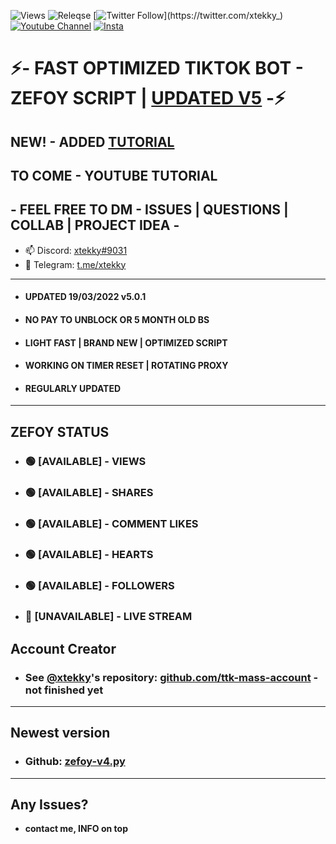 ![Views](https://img.shields.io/github/commit-activity/y/xtekky/zefoy)
![Releqse](https://img.shields.io/github/v/release/xtekky/zefoy?include_prereleases)
[![Twitter Follow](https://img.shields.io/twitter/follow/_R1bang_.svg?style=social&label=xtekky_)](https://twitter.com/xtekky_) 
[![Youtube Channel](https://img.shields.io/youtube/channel/subscribers/UCVCxigi4I9fTuIxTlM9amtA?style=social)](https://www.youtube.com/channel/UC6JZx44gSD6-X_8xZoTMXUg)
[![Insta](https://img.shields.io/twitter/follow/lol_Cris?label=Instagram&logo=instagram&logoColor=red&style=social)](https://instagram.com/xtekky)
# ⚡- FAST OPTIMIZED TIKTOK BOT - ZEFOY SCRIPT | [UPDATED V5](https://github.com/xtekky/zefoy/tree/main/bots) -⚡
## NEW! - ADDED [TUTORIAL](https://github.com/xtekky/zefoy/blob/main/TUTORIAL.md)
## TO COME - YOUTUBE TUTORIAL
## - FEEL FREE TO DM - ISSUES | QUESTIONS | COLLAB | PROJECT IDEA -
- 📫 Discord: [xtekky#9031](https://discord.gg/)
- 📲 Telegram: [t.me/xtekky](https://t.me/xtekky)
----
- #### UPDATED 19/03/2022 v5.0.1
- #### NO PAY TO UNBLOCK OR 5 MONTH OLD BS
- #### LIGHT FAST | BRAND NEW | OPTIMIZED SCRIPT
- #### WORKING ON TIMER RESET | ROTATING PROXY
- #### REGULARLY UPDATED
----
## ZEFOY STATUS
- ### 🟢 [AVAILABLE]  - VIEWS           
- ### 🟢 [AVAILABLE] - SHARES         
- ### 🟢 [AVAILABLE] - COMMENT LIKES  
- ### 🟢 [AVAILABLE] - HEARTS         
- ### 🟢 [AVAILABLE] - FOLLOWERS       
- ### 🔴 [UNAVAILABLE] - LIVE STREAM     

## Account Creator
- ### See [@xtekky](https://github.com/xtekky)'s repository: [github.com/ttk-mass-account](https://github.com/xtekky/tiktok-bot-creator) - not finished yet
----
## Newest version
- ### Github: [zefoy-v4.py](https://github.com/xtekky/zefoy/blob/main/bots/zefoy-v4.py)
_______
## Any Issues?
- **contact me, INFO on top**


